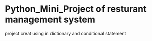 # Python_Mini_Project of resturant management system
project creat using  in dictionary and conditional statement
